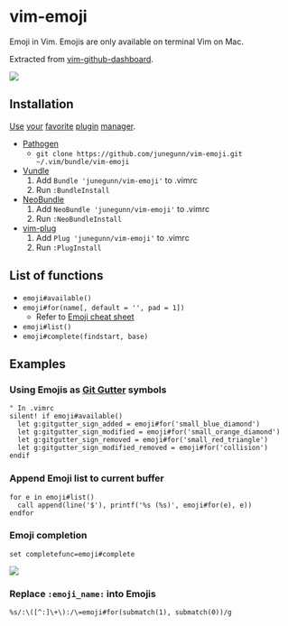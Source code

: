 vim-emoji
=========

Emoji in Vim. Emojis are only available on terminal Vim on Mac.

Extracted from
[vim-github-dashboard](https://github.com/junegunn/vim-github-dashboard).

![](https://raw.github.com/junegunn/i/master/emoji-sign.png)

Installation
------------

[Use](https://github.com/tpope/vim-pathogen)
[your](https://github.com/gmarik/vundle)
[favorite](https://github.com/junegunn/vim-plug)
[plugin](https://github.com/Shougo/neobundle.vim)
[manager](https://github.com/MarcWeber/vim-addon-manager).

- [Pathogen](https://github.com/tpope/vim-pathogen)
  - `git clone https://github.com/junegunn/vim-emoji.git ~/.vim/bundle/vim-emoji`
- [Vundle](https://github.com/gmarik/vundle)
  1. Add `Bundle 'junegunn/vim-emoji'` to .vimrc
  2. Run `:BundleInstall`
- [NeoBundle](https://github.com/Shougo/neobundle.vim)
  1. Add `NeoBundle 'junegunn/vim-emoji'` to .vimrc
  2. Run `:NeoBundleInstall`
- [vim-plug](https://github.com/junegunn/vim-plug)
  1. Add `Plug 'junegunn/vim-emoji'` to .vimrc
  2. Run `:PlugInstall`

List of functions
-----------------

- `emoji#available()`
- `emoji#for(name[, default = '', pad = 1])`
  - Refer to [Emoji cheat sheet](http://www.emoji-cheat-sheet.com)
- `emoji#list()`
- `emoji#complete(findstart, base)`

Examples
--------

### Using Emojis as [Git Gutter](https://github.com/airblade/vim-gitgutter) symbols

```vim
" In .vimrc
silent! if emoji#available()
  let g:gitgutter_sign_added = emoji#for('small_blue_diamond')
  let g:gitgutter_sign_modified = emoji#for('small_orange_diamond')
  let g:gitgutter_sign_removed = emoji#for('small_red_triangle')
  let g:gitgutter_sign_modified_removed = emoji#for('collision')
endif
```

### Append Emoji list to current buffer

```vim
for e in emoji#list()
  call append(line('$'), printf('%s (%s)', emoji#for(e), e))
endfor
```

### Emoji completion

```vim
set completefunc=emoji#complete
```

![](https://raw.github.com/junegunn/i/master/emoji-complete.gif)

### Replace `:emoji_name:` into Emojis

```vim
%s/:\([^:]\+\):/\=emoji#for(submatch(1), submatch(0))/g
```

